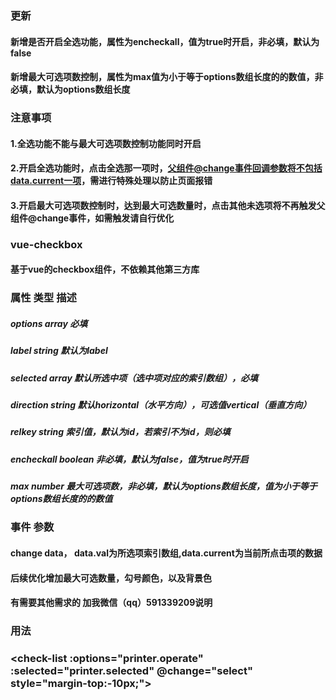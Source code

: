 ### 更新
#### 新增是否开启全选功能，属性为encheckall，值为true时开启，非必填，默认为false
#### 新增最大可选项数控制，属性为max值为小于等于options数组长度的的数值，非必填，默认为options数组长度

### 注意事项
#### 1.全选功能不能与最大可选项数控制功能同时开启
#### 2.开启全选功能时，点击全选那一项时，父组件@change事件回调参数将不包括data.current一项，需进行特殊处理以防止页面报错
#### 3.开启最大可选项数控制时，达到最大可选数量时，点击其他未选项将不再触发父组件@change事件，如需触发请自行优化

### vue-checkbox
#### 基于vue的checkbox组件，不依赖其他第三方库


### 属性          类型          描述
##### options       array        必填
##### label         string       默认为label
##### selected      array        默认所选中项（选中项对应的索引数组），必填
##### direction     string       默认horizontal（水平方向），可选值vertical（垂直方向）
##### relkey        string       索引值，默认为id，若索引不为id，则必填
##### encheckall    boolean      非必填，默认为false，值为true时开启
##### max           number       最大可选项数，非必填，默认为options数组长度，值为小于等于options数组长度的的数值


### 事件       参数
#### change     data， data.val为所选项索引数组,data.current为当前所点击项的数据


#### 后续优化增加最大可选数量，勾号颜色，以及背景色

#### 有需要其他需求的 加我微信（qq）591339209说明

### 用法
### <check-list :options="printer.operate" :selected="printer.selected" @change="select" style="margin-top:-10px;"></check-list>
